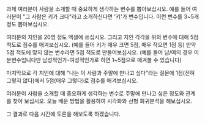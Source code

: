 과제
여러분이 사람을 소개할 때 중요하게 생각하는 변수를 뽑아보십시오. 예를 들어 여러분이 "그 사람은 키가 크다"라고 소개하신다면 '키'가 변수입니다. 이런 변수를 3~5개 정도 뽑아보십시오.

여러분의 지인을 20명 정도 엑셀에 쓰십시오. 그리고 지인 각각을 위의 변수에 대해 5점 척도로 점수를 매겨보십시오. (예를 들어 키가 매우 크면 5점, 매우 작으면 1점 등) 만약 5점 척도에 맞지 않는 변수라면 5점 척도로 만들어보십시오. (예를 들어 남/여의 경우 이분변수입니다만 남성적인가-여성적인가로 하면 1~5점으로 매겨볼 수 있습니다)

마지막으로 각 지인에 대해 "나는 이 사람과 주말에 만나고 싶다"라는 질문에 1점(전혀 그렇지 않다)에서 5점(매우 그렇다)로 점수를 매겨보십시오.

여러분이 사람을 소개할 때 중요하게 생각하는 변수로 주말에 만나고 싶은 정도와 관계를 찾아 보십시오. 오늘 배운 방법을 활용하여 시각화와 선형 회귀분석을 해보십시오.

그 결과로 다음 시간에 토론을 해보도록 하겠습니다.